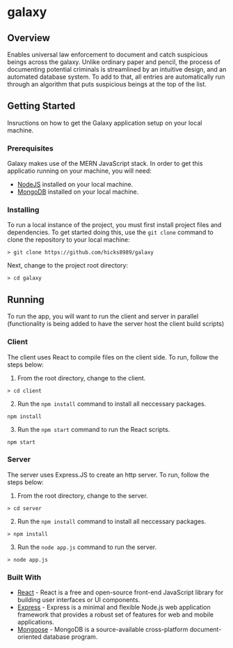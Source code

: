 # galaxy

## Overview
Enables universal law enforcement to document and catch suspicious beings across the galaxy. Unlike ordinary paper and pencil, the process of documenting potential criminals is streamlined by an intuitive design, and an automated database system. To add to that, all entries are automatically run through an algorithm that puts suspicious beings at the top of the list.

## Getting Started
Insructions on how to get the Galaxy application setup on your local machine.

### Prerequisites
Galaxy makes use of the MERN JavaScript stack. In order to get this applicatio running on your machine, you will need:

* [NodeJS](https://nodejs.org/en/download/) installed on your local machine.
* [MongoDB](https://docs.mongodb.com/manual/tutorial) installed on your local machine.

### Installing
To run a local instance of the project, you must first install project files and dependencies. To get started doing this, use the `git clone` command to clone the repository to your local machine:

```
> git clone https://github.com/hicks8989/galaxy
```

Next, change to the project root directory:

```
> cd galaxy
```

## Running
To run the app, you will want to run the client and server in parallel (functionality is being added to have the server host the client build scripts)

### Client
The client uses React to compile files on the client side. To run, follow the steps below:

1. From the root directory, change to the client.

```
> cd client
```

2. Run the `npm install` command to install all neccessary packages.

```
npm install
```

3. Run the `npm start` command to run the React scripts.

```
npm start
```

### Server
The server uses Express.JS to create an http server. To run, follow the steps below:

1. From the root directory, change to the server.

```
> cd server
```

2. Run the `npm install` command to install all neccessary packages.

```
> npm install
```

3. Run the `node app.js` command to run the server.

```
> node app.js
```

### Built With
* [React](https://reactjs.org/) - React is a free and open-source front-end JavaScript library for building user interfaces or UI components.
* [Express](https://expressjs.com/) - Express is a minimal and flexible Node.js web application framework that provides a robust set of features for web and mobile applications.
* [Mongoose](https://mongoosejs.com/) - MongoDB is a source-available cross-platform document-oriented database program.
